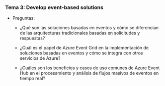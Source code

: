 ### Tema 3: Develop event-based solutions

- Preguntas:	

  - ¿Qué son las soluciones basadas en eventos y cómo se diferencian de las arquitecturas tradicionales basadas en solicitudes y respuestas?

  - ¿Cuál es el papel de Azure Event Grid en la implementación de soluciones basadas en eventos y cómo se integra con otros servicios de Azure?

  - ¿Cuáles son los beneficios y casos de uso comunes de Azure Event Hub en el procesamiento y análisis de flujos masivos de eventos en tiempo real?	


​      

